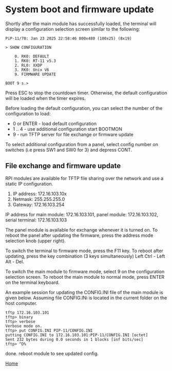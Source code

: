 # System boot and firmware update

Shortly after the main module has successfully loaded, the terminal will display a configuration selection screen similar to the following:


    PiP-11/70: Jan 23 2025 22:58:46 800x480 (100x25) (8x19)
    
    > SHOW CONFIGURATION
    
        0. RK0: DEFAULT
        1. RK0: RT-11 v5.3
        2. RL0: XXDP
        3. RK0: Unix V6
        9. FIRMWARE UPDATE

    BOOT 9 s.>

Press ESC to stop the countdown timer. Otherwise, the default configuration will be loaded when the timer expires.

Before loading the default configuration, you can select the number of the configuration to load:

- 0 or ENTER - load default configuration
- 1 .. 4 - use additional configuration start BOOTMON
- 9 - run TFTP server for file exchange or firmware update

To select additional configuration from a panel, select config number on switches (i.e press SW1 and SW0 for 3) and depress CONT.

## File exchange and firmware update

RPI modules are available for TFTP file sharing over the network and use a static IP configuration.

1. IP address: 172.16.103.10x
2. Netmask: 255.255.255.0
3. Gateway: 172.16.103.254

IP address for main module: 172.16.103.101, panel module: 172.16.103.102, serial terminal: 172.16.103.103

The panel module is available for exchange whenever it is turned on.
To reboot the panel after updating the firmware, press the address mode selection knob (upper right).

To switch the terminal to firmware mode, press the F11 key. To reboot after updating, press the key combination (3 keys simultaneously) Left Ctrl - Left Alt - Del.

To switch the main module to firmware mode, select 9 on the configuration selection screen.
To reboot the main module to normal mode, press ENTER on the terminal keyboard.

An example session for updating the CONFIG.INI file of the main module is given below. Assuming file CONFIG.INi is located in the current folder on the host computer.

    tftp 172.16.103.101
    tftp> binary
    tftp> verbose
    Verbose mode on.
    tftp> put CONFIG.INI PIP-11/CONFIG.INI
    putting CONFIG.INI to 172.16.103.101:PIP-11/CONFIG.INI [octet]
    Sent 232 bytes during 0.0 seconds in 1 blocks [inf bits/sec]
    tftp> ^D%

done. reboot module to see updated config.

[Home](README.md#further-reading)
